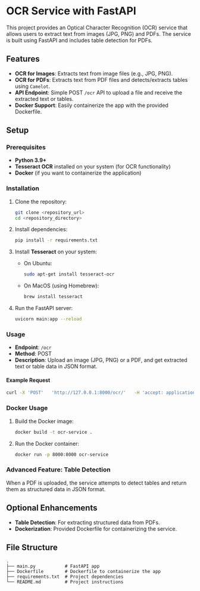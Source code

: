 
# OCR Service with FastAPI

This project provides an Optical Character Recognition (OCR) service that allows users to extract text from images (JPG, PNG) and PDFs. The service is built using FastAPI and includes table detection for PDFs.

## Features
- **OCR for Images**: Extracts text from image files (e.g., JPG, PNG).
- **OCR for PDFs**: Extracts text from PDF files and detects/extracts tables using `Camelot`.
- **API Endpoint**: Simple POST `/ocr` API to upload a file and receive the extracted text or tables.
- **Docker Support**: Easily containerize the app with the provided Dockerfile.

## Setup

### Prerequisites
- **Python 3.9+**
- **Tesseract OCR** installed on your system (for OCR functionality)
- **Docker** (if you want to containerize the application)

### Installation

1. Clone the repository:
    ```bash
    git clone <repository_url>
    cd <repository_directory>
    ```

2. Install dependencies:
    ```bash
    pip install -r requirements.txt
    ```

3. Install **Tesseract** on your system:
    - On Ubuntu:
        ```bash
        sudo apt-get install tesseract-ocr
        ```
    - On MacOS (using Homebrew):
        ```bash
        brew install tesseract
        ```

4. Run the FastAPI server:
    ```bash
    uvicorn main:app --reload
    ```

### Usage

- **Endpoint**: `/ocr`
- **Method**: POST
- **Description**: Upload an image (JPG, PNG) or a PDF, and get extracted text or table data in JSON format.

#### Example Request
```bash
curl -X 'POST'   'http://127.0.0.1:8000/ocr/'   -H 'accept: application/json'   -H 'Content-Type: multipart/form-data'   -F 'file=@your_file.jpg'
```

### Docker Usage

1. Build the Docker image:
    ```bash
    docker build -t ocr-service .
    ```

2. Run the Docker container:
    ```bash
    docker run -p 8000:8000 ocr-service
    ```

### Advanced Feature: Table Detection
When a PDF is uploaded, the service attempts to detect tables and return them as structured data in JSON format.

## Optional Enhancements
- **Table Detection**: For extracting structured data from PDFs.
- **Dockerization**: Provided Dockerfile for containerizing the service.

## File Structure
```
.
├── main.py           # FastAPI app
├── Dockerfile        # Dockerfile to containerize the app
├── requirements.txt  # Project dependencies
└── README.md         # Project instructions
```
